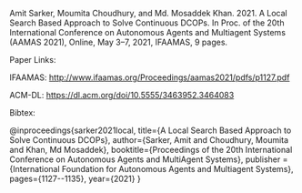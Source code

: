 Amit Sarker, Moumita Choudhury, and Md. Mosaddek Khan. 2021. A Local Search Based Approach to Solve Continuous DCOPs. In Proc. of the 20th International Conference on Autonomous Agents and Multiagent Systems (AAMAS 2021), Online, May 3–7, 2021, IFAAMAS, 9 pages.

Paper Links:

IFAAMAS: http://www.ifaamas.org/Proceedings/aamas2021/pdfs/p1127.pdf

ACM-DL: https://dl.acm.org/doi/10.5555/3463952.3464083

Bibtex:

@inproceedings{sarker2021local,
  title={A Local Search Based Approach to Solve Continuous DCOPs},
  author={Sarker, Amit and Choudhury, Moumita and Khan, Md Mosaddek},
  booktitle={Proceedings of the 20th International Conference on Autonomous Agents and MultiAgent Systems},
  publisher = {International Foundation for Autonomous Agents and Multiagent Systems},
  pages={1127--1135},
  year={2021}
}

